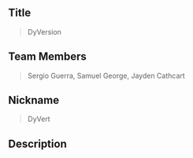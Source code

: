 ## Title
>DyVersion

## Team Members
>Sergio Guerra, Samuel George, Jayden Cathcart

## Nickname
>DyVert

## Description 
>

